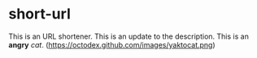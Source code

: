 # short-url
This is an URL shortener.
This is an update to the description.
This is an **angry** *cat*.
(https://octodex.github.com/images/yaktocat.png)